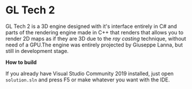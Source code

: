 # GL Tech 2

GL Tech 2 is a 3D engine designed with it's interface entirely in C# and parts of the rendering engine made in C++ that renders that allows you to render 2D maps as if they are 3D due to the _ray casting_ technique, without need of a GPU.The engine was entirely projected by Giuseppe Lanna, but still in development stage.

**How to build**

If you already have Visual Studio Community 2019 installed, just open `solution.sln` and press F5 or make whatever you want with the IDE.
